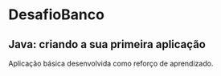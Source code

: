 # DesafioBanco

## Java: criando a sua primeira aplicação

Aplicação básica desenvolvida como reforço de aprendizado.
